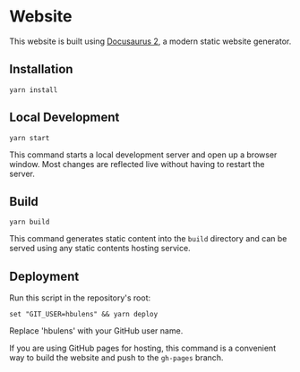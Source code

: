 # Website

This website is built using [Docusaurus 2](https://v2.docusaurus.io/), a modern static website generator.

## Installation

```console
yarn install
```

## Local Development

```console
yarn start
```

This command starts a local development server and open up a browser window. Most changes are reflected live without having to restart the server.

## Build

```console
yarn build
```

This command generates static content into the `build` directory and can be served using any static contents hosting service.

## Deployment

Run this script in the repository's root:

```console
set "GIT_USER=hbulens" && yarn deploy
```

Replace 'hbulens' with your GitHub user name.

If you are using GitHub pages for hosting, this command is a convenient way to build the website and push to the `gh-pages` branch.
